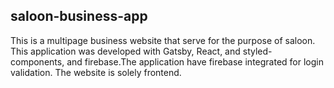 ## saloon-business-app

This is a multipage business website that serve for the purpose of saloon. This application was developed with Gatsby, React, and styled-components, and firebase.The application have firebase integrated for login validation. The website is solely frontend. 

